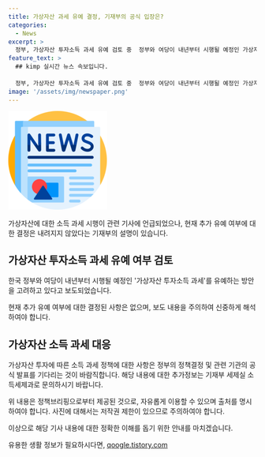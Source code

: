 ```yaml
---
title: 가상자산 과세 유예 결정, 기재부의 공식 입장은?
categories:
  - News
excerpt: >
  정부, 가상자산 투자소득 과세 유예 검토 중  정부와 여당이 내년부터 시행될 예정인 가상자산 투자소득 과세를 유예하는 방안을 심각하게 검토 중이라는 보도가 나왔다. 하지만 현재 추가 유예 여부에 대한 결정은 없으며, 관련 보도를 주의깊게 살펴보라는 기재부의 입장이다. 가상자산 관련 정책의 동향에 주목이 필요하며 자세한 내용은 관련 기관으로 문의해야 한다. (150자)
feature_text: >
  ## kimp 실시간 뉴스 속보입니다.

  정부, 가상자산 투자소득 과세 유예 검토 중  정부와 여당이 내년부터 시행될 예정인 가상자산 투자소득 과세를 유예하는 방안을 심각하게 검토 중이라는 보도가 나왔다. 하지만 현재 추가 유예 여부에 대한 결정은 없으며, 관련 보도를 주의깊게 살펴보라는 기재부의 입장이다. 가상자산 관련 정책의 동향에 주목이 필요하며 자세한 내용은 관련 기관으로 문의해야 한다. (150자)
image: '/assets/img/newspaper.png'
---
```


<p><img src="/assets/img/newspaper.png" alt="kimplant 속보" /></p>

<p>가상자산에 대한 소득 과세 시행이 관련 기사에 언급되었으나, 현재 추가 유예 여부에 대한 결정은 내려지지 않았다는 기재부의 설명이 있습니다.</p>

<h2 data-ke-size="size26">가상자산 투자소득 과세 유예 여부 검토</h2>

<p>한국 정부와 여당이 내년부터 시행될 예정인 '가상자산 투자소득 과세'를 유예하는 방안을 고려하고 있다고 보도되었습니다.</p>

<p data-ke-size="size16">현재 추가 유예 여부에 대한 결정된 사항은 없으며, 보도 내용을 주의하여 신중하게 해석하여야 합니다.</p>

<h2 data-ke-size="size26">가상자산 소득 과세 대응</h2>

<p>가상자산 투자에 따른 소득 과세 정책에 대한 사항은 정부의 정책결정 및 관련 기관의 공식 발표를 기다리는 것이 바람직합니다. 해당 내용에 대한 추가정보는 기재부 세제실 소득세제과로 문의하시기 바랍니다.</p>

<p>위 내용은 정책브리핑으로부터 제공된 것으로, 자유롭게 이용할 수 있으며 출처를 명시하여야 합니다. 사진에 대해서는 저작권 제한이 있으므로 주의하여야 합니다.</p>

<p>이상으로 해당 기사 내용에 대한 정확한 이해를 돕기 위한 안내를 마치겠습니다.</p>
유용한 생활 정보가 필요하시다면, <a href="https://qoogle.tistory.com" rel="dofollow">qoogle.tistory.com</a>


